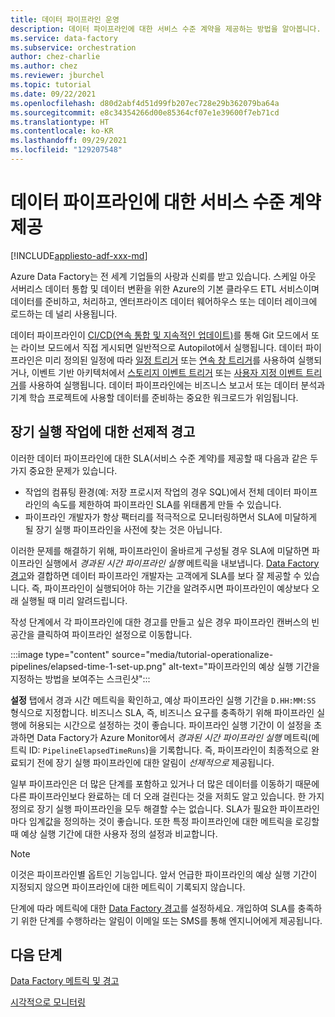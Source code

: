 ```yaml
---
title: 데이터 파이프라인 운영
description: 데이터 파이프라인에 대한 서비스 수준 계약을 제공하는 방법을 알아봅니다.
ms.service: data-factory
ms.subservice: orchestration
author: chez-charlie
ms.author: chez
ms.reviewer: jburchel
ms.topic: tutorial
ms.date: 09/22/2021
ms.openlocfilehash: d80d2abf4d51d99fb207ec728e29b362079ba64a
ms.sourcegitcommit: e8c34354266d00e85364cf07e1e39600f7eb71cd
ms.translationtype: HT
ms.contentlocale: ko-KR
ms.lasthandoff: 09/29/2021
ms.locfileid: "129207548"
---
```

# <a name="deliver-service-level-agreement-for-data-pipelines"></a>데이터 파이프라인에 대한 서비스 수준 계약 제공

[!INCLUDE[appliesto-adf-xxx-md](includes/appliesto-adf-xxx-md.md)]

Azure Data Factory는 전 세계 기업들의 사랑과 신뢰를 받고 있습니다. 스케일 아웃 서버리스 데이터 통합 및 데이터 변환을 위한 Azure의 기본 클라우드 ETL 서비스이며 데이터를 준비하고, 처리하고, 엔터프라이즈 데이터 웨어하우스 또는 데이터 레이크에 로드하는 데 널리 사용됩니다.

데이터 파이프라인이 [CI/CD(연속 통합 및 지속적인 업데이트)](continuous-integration-delivery.md)를 통해 Git 모드에서 또는 라이브 모드에서 직접 게시되면 일반적으로 Autopilot에서 실행됩니다. 데이터 파이프라인은 미리 정의된 일정에 따라 [일정 트리거](how-to-create-schedule-trigger.md) 또는 [연속 창 트리거](how-to-create-tumbling-window-trigger.md)를 사용하여 실행되거나, 이벤트 기반 아키텍처에서 [스토리지 이벤트 트리거](how-to-create-event-trigger.md) 또는 [사용자 지정 이벤트 트리거](how-to-create-custom-event-trigger.md)를 사용하여 실행됩니다. 데이터 파이프라인에는 비즈니스 보고서 또는 데이터 분석과 기계 학습 프로젝트에 사용할 데이터를 준비하는 중요한 워크로드가 위임됩니다.

## <a name="preemptive-warnings-for-long-running-jobs"></a>장기 실행 작업에 대한 선제적 경고

이러한 데이터 파이프라인에 대한 SLA(서비스 수준 계약)를 제공할 때 다음과 같은 두 가지 중요한 문제가 있습니다.

* 작업의 컴퓨팅 환경(예: 저장 프로시저 작업의 경우 SQL)에서 전체 데이터 파이프라인의 속도를 제한하여 파이프라인 SLA를 위태롭게 만들 수 있습니다.
* 파이프라인 개발자가 항상 팩터리를 적극적으로 모니터링하면서 SLA에 미달하게 될 장기 실행 파이프라인을 사전에 찾는 것은 아닙니다.

이러한 문제를 해결하기 위해, 파이프라인이 올바르게 구성될 경우 SLA에 미달하면 파이프라인 실행에서 _경과된 시간 파이프라인 실행_ 메트릭을 내보냅니다. [Data Factory 경고](monitor-metrics-alerts.md#data-factory-alerts)와 결합하면 데이터 파이프라인 개발자는 고객에게 SLA를 보다 잘 제공할 수 있습니다. 즉, 파이프라인이 실행되어야 하는 기간을 알려주시면 파이프라인이 예상보다 오래 실행될 때 미리 알려드립니다.

작성 단계에서 각 파이프라인에 대한 경고를 만들고 싶은 경우 파이프라인 캔버스의 빈 공간을 클릭하여 파이프라인 설정으로 이동합니다.

:::image type="content" source="media/tutorial-operationalize-pipelines/elapsed-time-1-set-up.png" alt-text="파이프라인의 예상 실행 기간을 지정하는 방법을 보여주는 스크린샷":::

__설정__ 탭에서 경과 시간 메트릭을 확인하고, 예상 파이프라인 실행 기간을 `D.HH:MM:SS` 형식으로 지정합니다. 비즈니스 SLA, 즉, 비즈니스 요구를 충족하기 위해 파이프라인 실행에 허용되는 시간으로 설정하는 것이 좋습니다. 파이프라인 실행 기간이 이 설정을 초과하면 Data Factory가 Azure Monitor에서 _경과된 시간 파이프라인 실행_ 메트릭(메트릭 ID: `PipelineElapsedTimeRuns`)을 기록합니다. 즉, 파이프라인이 최종적으로 완료되기 전에 장기 실행 파이프라인에 대한 알림이 _선제적으로_ 제공됩니다.

일부 파이프라인은 더 많은 단계를 포함하고 있거나 더 많은 데이터를 이동하기 때문에 다른 파이프라인보다 완료하는 데 더 오래 걸린다는 것을 저희도 알고 있습니다. 한 가지 정의로 장기 실행 파이프라인을 모두 해결할 수는 없습니다. SLA가 필요한 파이프라인마다 임계값을 정의하는 것이 좋습니다. 또한 특정 파이프라인에 대한 메트릭을 로깅할 때 예상 실행 기간에 대한 사용자 정의 설정과 비교합니다.

> [!NOTE]
> 이것은 파이프라인별 옵트인 기능입니다. 앞서 언급한 파이프라인의 예상 실행 기간이 지정되지 않으면 파이프라인에 대한 메트릭이 기록되지 않습니다.

단계에 따라 메트릭에 대한 [Data Factory 경고](monitor-metrics-alerts.md#data-factory-alerts)를 설정하세요. 개입하여 SLA를 충족하기 위한 단계를 수행하라는 알림이 이메일 또는 SMS를 통해 엔지니어에게 제공됩니다.

## <a name="next-steps"></a>다음 단계

[Data Factory 메트릭 및 경고](monitor-metrics-alerts.md)

[시각적으로 모니터링](monitor-visually.md#alerts)

